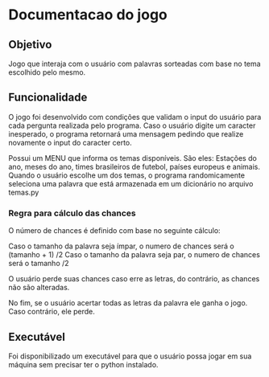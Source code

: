 # Documentacao do jogo

## Objetivo

Jogo que interaja com o usuário com palavras sorteadas com base no tema escolhido pelo mesmo.

## Funcionalidade

O jogo foi desenvolvido com condições que validam o input do usuário para cada pergunta realizada pelo programa.
Caso o usuário digite um caracter inesperado, o programa retornará uma mensagem pedindo que realize novamente o input
do caracter certo.

Possui um MENU que informa os temas disponíveis. São eles: Estações do ano, meses do ano, times brasileiros de futebol,
países europeus e animais. Quando o usuário escolhe um dos temas, o programa randomicamente seleciona uma palavra que está
armazenada em um dicionário no arquivo temas.py

### Regra para cálculo das chances

O número de chances é definido com base no seguinte cálculo:

Caso o tamanho da palavra seja ímpar, o numero de chances será o (tamanho + 1) /2
Caso o tamanho da palavra seja par, o numero de chances será o tamanho /2 

O usuário perde suas chances caso erre as letras, do contrário, as chances não são alteradas.

No fim, se o usuário acertar todas as letras da palavra ele ganha o jogo. Caso contrário, ele perde.

## Executável

Foi disponibilizado um executável para que o usuário possa jogar em sua máquina sem precisar ter o python instalado.


